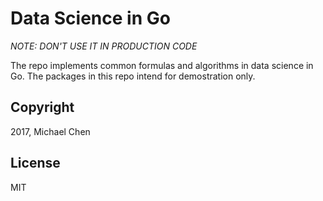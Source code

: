 # Data Science in Go

*NOTE: DON'T USE IT IN PRODUCTION CODE*

The repo implements common formulas and algorithms in data science in Go. The packages in this repo intend for demostration only.

## Copyright

2017, Michael Chen

## License

MIT